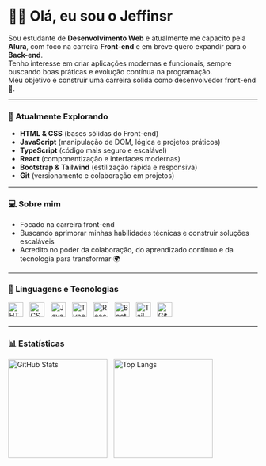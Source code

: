 # 👨‍💻 Olá, eu sou o Jeffinsr

Sou estudante de **Desenvolvimento Web** e atualmente me capacito pela **Alura**, com foco na carreira **Front-end** e em breve quero expandir para o **Back-end**.  
Tenho interesse em criar aplicações modernas e funcionais, sempre buscando boas práticas e evolução contínua na programação.  
Meu objetivo é construir uma carreira sólida como desenvolvedor front-end 🚀.   

---

### 🚀 Atualmente Explorando
- **HTML & CSS** (bases sólidas do Front-end)  
- **JavaScript** (manipulação de DOM, lógica e projetos práticos)  
- **TypeScript** (código mais seguro e escalável)  
- **React** (componentização e interfaces modernas)  
- **Bootstrap & Tailwind** (estilização rápida e responsiva)  
- **Git** (versionamento e colaboração em projetos)  

---

### 💻 Sobre mim
- Focado na carreira front-end  
- Buscando aprimorar minhas habilidades técnicas e construir soluções escaláveis  
- Acredito no poder da colaboração, do aprendizado contínuo e da tecnologia para transformar 🌍  

---

### 🤖 Linguagens e Tecnologias

<img align="left" alt="HTML" title="HTML" width="30px" style="padding-right: 10px;" src="https://cdn.jsdelivr.net/gh/devicons/devicon@latest/icons/html5/html5-original.svg"/>
<img align="left" alt="CSS" title="CSS" width="30px" style="padding-right: 10px;" src="https://cdn.jsdelivr.net/gh/devicons/devicon@latest/icons/css3/css3-original.svg"/>
<img align="left" alt="JavaScript" title="JavaScript" width="30px" style="padding-right: 10px;" src="https://cdn.jsdelivr.net/gh/devicons/devicon@latest/icons/javascript/javascript-original.svg"/>
<img align="left" alt="TypeScript" title="TypeScript" width="30px" style="padding-right: 10px;" src="https://cdn.jsdelivr.net/gh/devicons/devicon@latest/icons/typescript/typescript-original.svg"/>
<img align="left" alt="React" title="React" width="30px" style="padding-right: 10px;" src="https://cdn.jsdelivr.net/gh/devicons/devicon@latest/icons/react/react-original.svg"/>
<img align="left" alt="Bootstrap" title="Bootstrap" width="30px" style="padding-right: 10px;" src="https://cdn.jsdelivr.net/gh/devicons/devicon@latest/icons/bootstrap/bootstrap-original.svg"/>
<img align="left" alt="Tailwind" title="Tailwind" width="30px" style="padding-right: 10px;" src="https://cdn.jsdelivr.net/gh/devicons/devicon@latest/icons/tailwindcss/tailwindcss-original.svg"/>
<img align="left" alt="Git" title="Git" width="30px" style="padding-right: 10px;" src="https://cdn.jsdelivr.net/gh/devicons/devicon@latest/icons/git/git-original.svg"/>

<br/>
<br/>

---

### 📊 Estatísticas

<p>
  <img align="left" alt="GitHub Stats" height="200" style="padding-right: 10px;" src="https://github-readme-stats.vercel.app/api?username=jeffinsr&show_icons=true&theme=tokyonight&include_all_commits=true&locale=pt-br"/>
  
  <img align="left" alt="Top Langs" height="200" src="https://github-readme-stats.vercel.app/api/top-langs/?username=jeffinsr&theme=tokyonight&layout=compact&custom_title=Tecnologias&langs_count=9"/>
</p>



